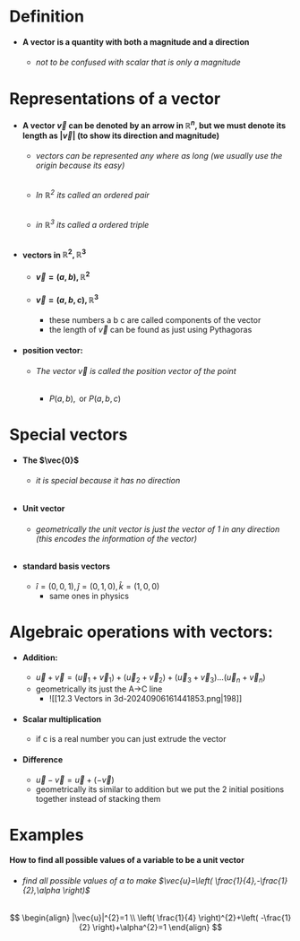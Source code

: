 # Definition
- #### A vector is a quantity with both a magnitude and a direction
	- ###### not to be confused with scalar that is only a magnitude

# Representations of a vector
- #### A vector $\vec{v}$ can be denoted by an arrow in $\mathbb{R}^{n}$, but we must denote its length as $|\vec{v}|$ (to show its direction and magnitude)
	- ###### vectors can be represented any where as long (we usually use the origin because its easy)
	- ###### In $\mathbb{R}^{2}$ its called an ordered pair 
	- ###### in $\mathbb{R}^{3}$ its called a ordered triple
- #### vectors in $\mathbb{R}^{2},\mathbb{R}^{3}$
	- #### $\vec{v}=(a,b),\mathbb{R}^{2}$
	- #### $\vec{v}=(a,b,c), \mathbb{R}^{3}$
		- these numbers a b c are called components of the vector
		- the length of $\vec{v}$ can be found as just using Pythagoras
- #### position vector:
	- ###### The vector $\vec{v}$ is called the position vector of the point 
		- $P(a,b),\text{ or }P(a,b,c)$
# Special vectors
- #### The $\vec{0}$
	- ###### it is special because it has no direction
- #### Unit vector
	- ###### geometrically the unit vector is just the vector of 1 in any direction (this encodes the information of the vector)
- #### standard basis vectors
	- $\hat{i}=(0,0,1),\hat{j}=(0,1,0),\hat{k}=(1,0,0)$
		- same ones in physics

# Algebraic operations with vectors:
- #### Addition:
	- $\vec{u}+\vec{v}=(\vec{u}_{1}+\vec{v}_{1})+(\vec{u}_{2}+\vec{v}_{2})+(\vec{u}_{3}+\vec{v}_{3})\dots(\vec{u}_{n}+\vec{v}_{n})$
	- geometrically its just the A->C line
		-  ![[12.3 Vectors in 3d-20240906161441853.png|198]]
- #### Scalar multiplication
	- if c is a real number you can just extrude the vector 
- #### Difference
	- $\vec{u}-\vec{v}=\vec{u}+(-\vec{v})$
	- geometrically its similar to addition but we put the 2 initial positions together instead of stacking them
# Examples
#### How to find all possible values of a variable to be a unit vector
- ###### find all possible values of $\alpha$ to make $\vec{u}=\left( \frac{1}{4},-\frac{1}{2},\alpha \right)$
$$
\begin{align}
|\vec{u}|^{2}=1 \\
\left( \frac{1}{4} \right)^{2}+\left( -\frac{1}{2} \right)+\alpha^{2}=1
\end{align}
$$
